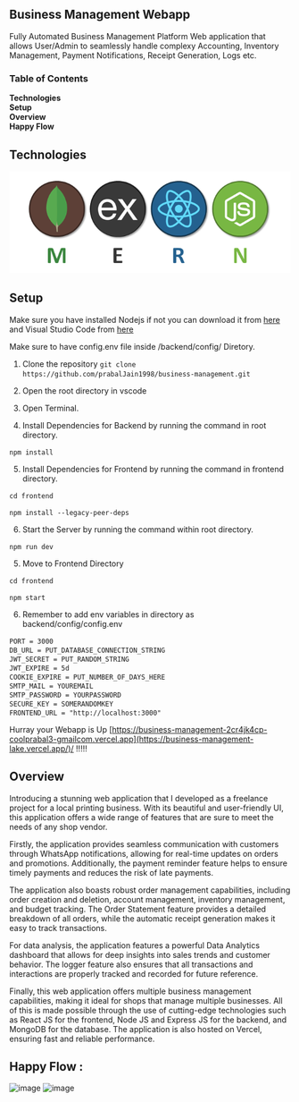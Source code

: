 ## Business Management Webapp 
Fully Automated Business Management Platform Web application that allows User/Admin to seamlessly handle complexy Accounting, Inventory Management, Payment Notifications, Receipt Generation, Logs etc. 

### Table of Contents

**Technologies**<br>
**Setup**<br>
**Overview**<br>
**Happy Flow**<br>

## Technologies
![image](Mern.png)

## Setup  
Make sure you have installed Nodejs if not you can download it from [here](https://nodejs.org/en/download/) and Visual Studio Code from [here](https://code.visualstudio.com/download)

Make sure to have config.env file inside /backend/config/ Diretory.

1. Clone the repository
``` git clone https://github.com/prabalJain1998/business-management.git ```

2. Open the root directory in vscode
3. Open Terminal.
4. Install Dependencies for Backend by running the command in root directory.
```
npm install
```
5. Install Dependencies for Frontend by running the command in frontend directory.
```
cd frontend
```
```
npm install --legacy-peer-deps
```
6. Start the Server by running the command within root directory.
```
npm run dev
```
5. Move to Frontend Directory
```
cd frontend
```
```
npm start
```
6. Remember to add env variables in directory as backend/config/config.env
```
PORT = 3000 
DB_URL = PUT_DATABASE_CONNECTION_STRING
JWT_SECRET = PUT_RANDOM_STRING
JWT_EXPIRE = 5d
COOKIE_EXPIRE = PUT_NUMBER_OF_DAYS_HERE
SMTP_MAIL = YOUREMAIL 
SMTP_PASSWORD = YOURPASSWORD
SECURE_KEY = SOMERANDOMKEY
FRONTEND_URL = "http://localhost:3000"
```
Hurray your Webapp is Up  [https://business-management-2cr4jk4cp-coolprabal3-gmailcom.vercel.app](https://business-management-lake.vercel.app/)/ !!!!!

## Overview

Introducing a stunning web application that I developed as a freelance project for a local printing business. With its beautiful and user-friendly UI, this application offers a wide range of features that are sure to meet the needs of any shop vendor.

Firstly, the application provides seamless communication with customers through WhatsApp notifications, allowing for real-time updates on orders and promotions. Additionally, the payment reminder feature helps to ensure timely payments and reduces the risk of late payments.

The application also boasts robust order management capabilities, including order creation and deletion, account management, inventory management, and budget tracking. The Order Statement feature provides a detailed breakdown of all orders, while the automatic receipt generation makes it easy to track transactions.

For data analysis, the application features a powerful Data Analytics dashboard that allows for deep insights into sales trends and customer behavior. The logger feature also ensures that all transactions and interactions are properly tracked and recorded for future reference.

Finally, this web application offers multiple business management capabilities, making it ideal for shops that manage multiple businesses. All of this is made possible through the use of cutting-edge technologies such as React JS for the frontend, Node JS and Express JS for the backend, and MongoDB for the database. The application is also hosted on Vercel, ensuring fast and reliable performance.



## Happy Flow :

![image](BusinessUI-1.jpg)
![image](BusinessUI-2.jpg)
